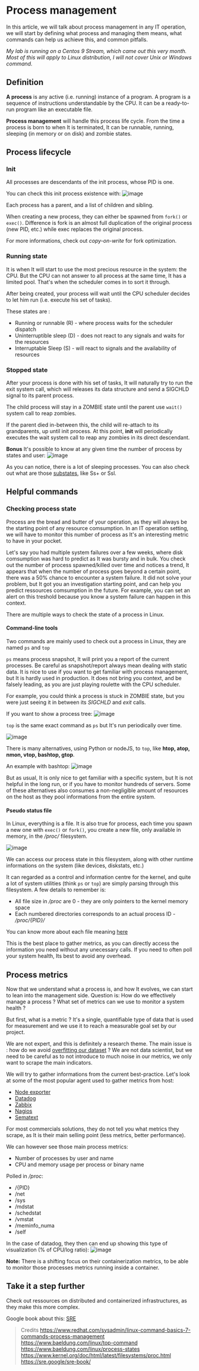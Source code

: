 # Process management

In this article, we will talk about process management in any IT operation, we will start by defining what process and managing them means, what commands can help us achieve this, and common pitfalls.

*My lab is running on a Centos 9 Stream, which came out this very month. Most of this will apply to Linux distribution, I will not cover Unix or Windows command.*

## Definition

__A process__ is any active (i.e. running) instance of a program. A program is a sequence of instructions understandable by the CPU. It can be a ready-to-run program like an executable file.

__Process management__ will handle this process life cycle. From the time a process is born to when It is terminated, It can be runnable, running, sleeping (in memory or on disk) and zombie states.

## Process lifecycle

### Init

All processes are descendants of the init process, whose PID is one.

You can check this init process existence with:
![image](https://user-images.githubusercontent.com/72258375/147454550-500d545f-12f6-44bd-b600-f4d1bc1503db.png)

Each process has a parent, and a list of children and sibling.

When creating a new process, they can either be spawned from `fork()` or `exec()`. Difference is fork is an almost full duplication of the original process (new PID, etc.) while exec replaces the original process.

For more informations, check out _copy-on-write_ for fork optimization.

### Running state

It is when It will start to use the most precious resource in the system: the CPU. But the CPU can not answer to all process at the same time, It has a limited pool. That's when the scheduler comes in to sort it through.

After being created, your process will wait until the CPU scheduler decides to let him run (i.e. execute his set of tasks).

These states are :
- Running or runnable (R) - where process waits for the scheduler dispatch
- Uninterruptible sleep (D) - does not react to any signals and waits for the resources
- Interruptable Sleep (S) - will react to signals and the availability of resources

### Stopped state

After your process is done with his set of tasks, It will naturally try to run the exit system call, which will releases its data structure and send a SIGCHLD signal to its parent process.

The child process will stay in a ZOMBIE state until the parent use `wait()` system call to reap zombies.

If the parent died in-between this, the child will re-attach to its grandparents, up until init process. At this point, __init__ will periodically executes the wait system call to reap any zombies in its direct descendant.

**Bonus**
It's possible to know at any given time the number of process by states and user:
![image](https://user-images.githubusercontent.com/72258375/147457306-6cc61a6c-fe25-4847-a9fc-29a86106ffff.png)

As you can notice, there is a lot of sleeping processes. You can also check out what are those [substates](https://man7.org/linux/man-pages/man1/ps.1.html#PROCESS_STATE_CODES), like Ss+ or Ssl.

## Helpful commands

### Checking process state

Process are the bread and butter of your operation, as they will always be the starting point of any resource comsumption.
In an IT operation setting, we will have to monitor this number of process as It's an interesting metric to have in your pocket. 

Let's say you had multiple system failures over a few weeks, where disk comsumption was hard to predict as It was bursty and in bulk. You check out the number of process spawned/killed over time and notices a trend, It appears that when the number of process goes beyond a certain point, there was a 50% chance to encounter a system failure. 
It did not solve your problem, but It got you an investigation starting point, and can help you predict ressources comsumption in the future. For example, you can set an alert on this treshold because you know a system failure can happen in this context.

There are multiple ways to check the state of a process in Linux.

#### Command-line tools

Two commands are mainly used to check out a process in Linux, they are named `ps` and `top`

`ps` means process snapshot, It will print you a report of the current processes. Be careful as snapshot/report always mean dealing with static data. It is nice to use if you want to get familiar with process management, but It is hardly used in production. It does not bring you context, and be falsely leading, as you are just playing roulette with the CPU scheduler.

For example, you could think a process is stuck in ZOMBIE state, but you were just seeing it in between its _SIGCHLD_ and _exit_ calls.

If you want to show a process tree:
![image](https://user-images.githubusercontent.com/72258375/147461006-29708891-5994-4b29-867e-5c5632893854.png)

`top` is the same exact command as `ps` but It's run periodically over time.

![image](https://user-images.githubusercontent.com/72258375/147461200-c9ba1091-b0ae-4eaf-914f-416bb27bd6cc.png)

There is many alternatives, using Python or nodeJS, to `top`, like __htop, atop, nmon, vtop, bashtop, gtop__.

An example with bashtop:
![image](https://user-images.githubusercontent.com/72258375/147461702-f70a7daa-d54b-4f7e-9301-b83f8e1e691c.png)

But as usual, It is only nice to get familiar with a specific system, but It is not helpful in the long run, or if you have to monitor hundreds of servers. Some of these alternatives also consumes a non-negligible amount of resources on the host as they pool informations from the entire system.

#### Pseudo status file

In Linux, everything is a file. It is also true for process, each time you spawn a new one with `exec()` or `fork()`, you create a new file, only available in memory, in the _/proc/_ filesystem.

![image](https://user-images.githubusercontent.com/72258375/147462209-3813ea5e-87fc-4912-a77e-f8bc4eb12ab1.png)

We can access our process state in this filesystem, along with other runtime informations on the system (like devices, diskstats, etc.)

It can regarded as a control and information centre for the kernel, and quite a lot of system utilities (think `ps` or `top`) are simply parsing through this filesystem. 
A few details to remember is: 
- All file size in _/proc_ are 0 - they are only pointers to the kernel memory space
- Each numbered directories corresponds to an actual process ID - _/proc/{PID}/_

You can know more about each file meaning [here](https://tldp.org/LDP/Linux-Filesystem-Hierarchy/html/proc.html)

This is the best place to gather metrics, as you can directly access the information you need without any unecessary calls. If you need to often poll your system health, Its best to avoid any overhead.

## Process metrics

Now that we understand what a process is, and how It evolves, we can start to lean into the management side. 
Question is: How do we effectively manage a process ? What set of metrics can we use to monitor a system health ?

But first, what is a metric ? It's a single, quantifiable type of data that is used for measurement and we use it to reach a measurable goal set by our project.

We are not expert, and this is definitely a research theme. The main issue is : how do we avoid [overfitting our dataset](https://elitedatascience.com/overfitting-in-machine-learning) ? We are not data scientist, but we need to be careful as to not introduce to much noise in our metrics, we only want to scrape the main indicators.

We will try to gather informations from the current best-practice. Let's look at some of the most popular agent used to gather metrics from host:
- [Node exporter](https://github.com/prometheus/node_exporter)
- [Datadog](https://docs.datadoghq.com/infrastructure/process/?tab=linuxwindows)
- [Zabbix](https://www.zabbix.com/documentation/current/en/manual/appendix/items/proc_mem_num_notes)
- [Nagios](https://www.nagios.org/ncpa/help.php#api-modules-processes)
- [Sematext](https://sematext.com/docs/integration/infra/#collected-metrics)

For most commercials solutions, they do not tell you what metrics they scrape, as It is their main selling point (less metrics, better performance).

We can however see those main process metrics:
- Number of processes by user and name
- CPU and memory usage per process or binary name

Polled in _/proc_:
- /{PID}
- /net
- /sys
- /mdstat
- /schedstat
- /vmstat
- /meminfo_numa
- /self

In the case of datadog, they then can end up showing this type of visualization (% of CPU/log ratio):
![image](https://user-images.githubusercontent.com/72258375/147466133-0f70798a-4c9e-4947-9fc6-2d07c787e725.png)

**Note:** There is a shifting focus on their containerization metrics, to be able to monitor those processes metrics running inside a container.

## Take it a step further

Check out ressources on distributed and containerized infrastructures, as they make this more complex.

Google book about this: [SRE](https://sre.google/sre-book/)

> Credits
> https://www.redhat.com/sysadmin/linux-command-basics-7-commands-process-management
> https://www.baeldung.com/linux/top-command
> https://www.baeldung.com/linux/process-states
> https://www.kernel.org/doc/html/latest/filesystems/proc.html
> https://sre.google/sre-book/
>
